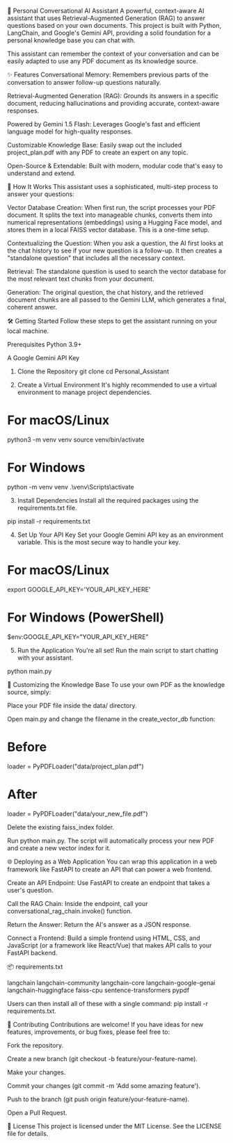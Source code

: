 🤖 Personal Conversational AI Assistant
A powerful, context-aware AI assistant that uses Retrieval-Augmented Generation (RAG) to answer questions based on your own documents. This project is built with Python, LangChain, and Google's Gemini API, providing a solid foundation for a personal knowledge base you can chat with.

This assistant can remember the context of your conversation and can be easily adapted to use any PDF document as its knowledge source.

✨ Features
Conversational Memory: Remembers previous parts of the conversation to answer follow-up questions naturally.

Retrieval-Augmented Generation (RAG): Grounds its answers in a specific document, reducing hallucinations and providing accurate, context-aware responses.

Powered by Gemini 1.5 Flash: Leverages Google's fast and efficient language model for high-quality responses.

Customizable Knowledge Base: Easily swap out the included project_plan.pdf with any PDF to create an expert on any topic.

Open-Source & Extendable: Built with modern, modular code that's easy to understand and extend.

🚀 How It Works
This assistant uses a sophisticated, multi-step process to answer your questions:

Vector Database Creation: When first run, the script processes your PDF document. It splits the text into manageable chunks, converts them into numerical representations (embeddings) using a Hugging Face model, and stores them in a local FAISS vector database. This is a one-time setup.

Contextualizing the Question: When you ask a question, the AI first looks at the chat history to see if your new question is a follow-up. It then creates a "standalone question" that includes all the necessary context.

Retrieval: The standalone question is used to search the vector database for the most relevant text chunks from your document.

Generation: The original question, the chat history, and the retrieved document chunks are all passed to the Gemini LLM, which generates a final, coherent answer.

🛠️ Getting Started
Follow these steps to get the assistant running on your local machine.

Prerequisites
Python 3.9+

A Google Gemini API Key

1. Clone the Repository
git clone 
cd Personal_Assistant

2. Create a Virtual Environment
It's highly recommended to use a virtual environment to manage project dependencies.

# For macOS/Linux
python3 -m venv venv
source venv/bin/activate

# For Windows
python -m venv venv
.\venv\Scripts\activate

3. Install Dependencies
Install all the required packages using the requirements.txt file.

pip install -r requirements.txt



4. Set Up Your API Key
Set your Google Gemini API key as an environment variable. This is the most secure way to handle your key.

# For macOS/Linux
export GOOGLE_API_KEY='YOUR_API_KEY_HERE'

# For Windows (PowerShell)
$env:GOOGLE_API_KEY="YOUR_API_KEY_HERE"

5. Run the Application
You're all set! Run the main script to start chatting with your assistant.

python main.py

📄 Customizing the Knowledge Base
To use your own PDF as the knowledge source, simply:

Place your PDF file inside the data/ directory.

Open main.py and change the filename in the create_vector_db function:

# Before
loader = PyPDFLoader("data/project_plan.pdf")

# After
loader = PyPDFLoader("data/your_new_file.pdf")

Delete the existing faiss_index folder.

Run python main.py. The script will automatically process your new PDF and create a new vector index for it.

🌐 Deploying as a Web Application
You can wrap this application in a web framework like FastAPI to create an API that can power a web frontend.

Create an API Endpoint: Use FastAPI to create an endpoint that takes a user's question.

Call the RAG Chain: Inside the endpoint, call your conversational_rag_chain.invoke() function.

Return the Answer: Return the AI's answer as a JSON response.

Connect a Frontend: Build a simple frontend using HTML, CSS, and JavaScript (or a framework like React/Vue) that makes API calls to your FastAPI backend.

📦 requirements.txt

langchain
langchain-community
langchain-core
langchain-google-genai
langchain-huggingface
faiss-cpu
sentence-transformers
pypdf

Users can then install all of these with a single command: pip install -r requirements.txt.

🤝 Contributing
Contributions are welcome! If you have ideas for new features, improvements, or bug fixes, please feel free to:

Fork the repository.

Create a new branch (git checkout -b feature/your-feature-name).

Make your changes.

Commit your changes (git commit -m 'Add some amazing feature').

Push to the branch (git push origin feature/your-feature-name).

Open a Pull Request.

📜 License
This project is licensed under the MIT License. See the LICENSE file for details.
